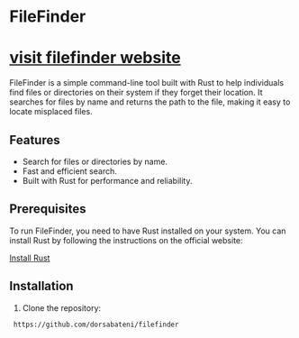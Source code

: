 # FileFinder
# [visit filefinder website](https://dorsabateni.github.io/filefinderweb/)

FileFinder is a simple command-line tool built with Rust to help individuals find files or directories on their system if they forget their location. It searches for files by name and returns the path to the file, making it easy to locate misplaced files.

## Features
- Search for files or directories by name.
- Fast and efficient search.
- Built with Rust for performance and reliability.

## Prerequisites
To run FileFinder, you need to have Rust installed on your system. You can install Rust by following the instructions on the official website:

[Install Rust](https://www.rust-lang.org/learn/get-started)

## Installation

1. Clone the repository:

```bash
 https://github.com/dorsabateni/filefinder


